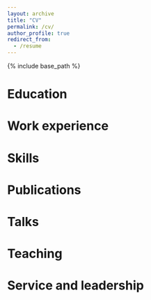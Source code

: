 ```yaml
---
layout: archive
title: "CV"
permalink: /cv/
author_profile: true
redirect_from:
  - /resume
---
```


{% include base_path %}

Education
======

Work experience
======

  
Skills
======


Publications
======

  
Talks
======

  
Teaching
======

Service and leadership
======
